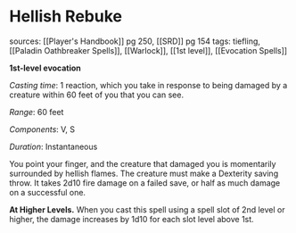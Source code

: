 # Hellish Rebuke
sources: [[Player's Handbook]] pg 250, [[SRD]] pg 154
tags: tiefling, [[Paladin Oathbreaker Spells]], [[Warlock]], [[1st level]], [[Evocation Spells]]

**1st-level evocation**

*Casting time*: 1 reaction, which you take in response to being damaged by a creature within 60 feet of you that you can see.

*Range*: 60 feet

*Components*: V, S

*Duration*: Instantaneous

You point your finger, and the creature that damaged you is momentarily surrounded by hellish flames. The creature must make a Dexterity saving throw. It takes 2d10 fire damage on a failed save, or half as much damage on a successful one.

**At Higher Levels.** When you cast this spell using a spell slot of 2nd level or higher, the damage increases by 1d10 for each slot level above 1st.
